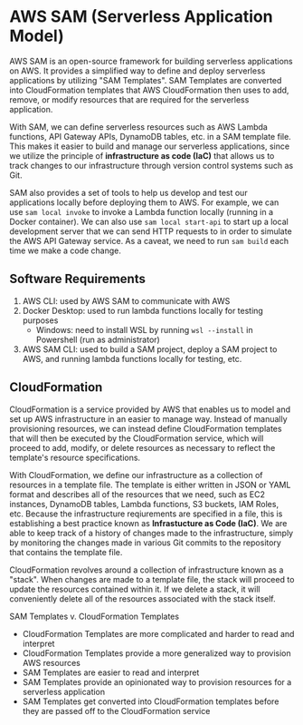 # AWS SAM (Serverless Application Model)
AWS SAM is an open-source framework for building serverless applications on AWS. It provides a simplified way to define and deploy serverless applications by utilizing "SAM Templates". SAM Templates are converted into CloudFormation templates that AWS CloudFormation then uses to add, remove, or modify resources that are required for the serverless application.

With SAM, we can define serverless resources such as AWS Lambda functions, API Gateway APIs, DynamoDB tables, etc. in a SAM template file. This makes it easier to build and manage our serverless applications, since we utilize the principle of **infrastructure as code (IaC)** that allows us to track changes to our infrastructure through version control systems such as Git.

SAM also provides a set of tools to help us develop and test our applications locally before deploying them to AWS. For example, we can use `sam local invoke` to invoke a Lambda function locally (running in a Docker container). We can also use `sam local start-api` to start up a local development server that we can send HTTP requests to in order to simulate the AWS API Gateway service. As a caveat, we need to run `sam build` each time we make a code change.

## Software Requirements
1. AWS CLI: used by AWS SAM to communicate with AWS
2. Docker Desktop: used to run lambda functions locally for testing purposes
    - Windows: need to install WSL by running `wsl --install` in Powershell (run as administrator)
3. AWS SAM CLI: used to build a SAM project, deploy a SAM project to AWS, and running lambda functions locally for testing, etc.

## CloudFormation
CloudFormation is a service provided by AWS that enables us to model and set up AWS infrastructure in an easier to manage way. Instead of manually provisioning resources, we can instead define CloudFormation templates that will then be executed by the CloudFormation service, which will proceed to add, modify, or delete resources as necessary to reflect the template's resource specifications.

With CloudFormation, we define our infrastructure as a collection of resources in a template file. The template is either written in JSON or YAML format and describes all of the resources that we need, such as EC2 instances, DynamoDB tables, Lambda functions, S3 buckets, IAM Roles, etc. Because the infrastructure reqiurements are specified in a file, this is establishing a best practice known as **Infrastucture as Code (IaC)**. We are able to keep track of a history of changes made to the infrastructure, simply by monitoring the changes made in various Git commits to the repository that contains the template file.

CloudFormation revolves around a collection of infrastructure known as a "stack". When changes are made to a template file, the stack will proceed to update the resources contained within it. If we delete a stack, it will conveniently delete all of the resources associated with the stack itself.

SAM Templates v. CloudFormation Templates
- CloudFormation Templates are more complicated and harder to read and interpret
- CloudFormation Templates provide a more generalized way to provision AWS resources
- SAM Templates are easier to read and interpret
- SAM Templates provide an opinionated way to provision resources for a serverless application
- SAM Templates get converted into CloudFormation templates before they are passed off to the CloudFormation service